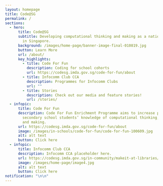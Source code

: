 ```yaml
---
layout: homepage
title: Code@SG
permalink: /
sections:
  - hero:
      title: Code@SG
      subtitle: Developing computational thinking and making as a national capability
        in Singapore.
      background: /images/home-page/banner-image-final-010819.jpg
      button: Learn More
      url: /about/
      key_highlights:
        - title: Code For Fun
          description: Coding for school cohorts
          url: https://codesg.imda.gov.sg/code-for-fun/about
        - title: Infocomm Club CCA
          description: Programmes for Infocomm Clubs
          url: ""
        - title: Stories
          description: Check out our media and feature stories!
          url: /stories/
  - infopic:
      title: Code For Fun
      description: Code For Fun Enrichment Programme aims to increase primary and
        secondary school students’ knowledge of computational thinking, coding
        and making.
      url: https://codesg.imda.gov.sg/code-for-fun/about
      image: /images/in-schools/code-for-fun/code-for-fun-100609.jpg
      alt: alt text
      button: Click here
  - infopic:
      title: Infocomm Club CCA
      description: Infocomm CCA placeholder here.
      url: https://codesg.imda.gov.sg/in-community/makeit-at-libraries/
      image: /images/home-page/image4.jpg
      alt: alt text
      button: Click here
notification: "\n\n"
---
```

